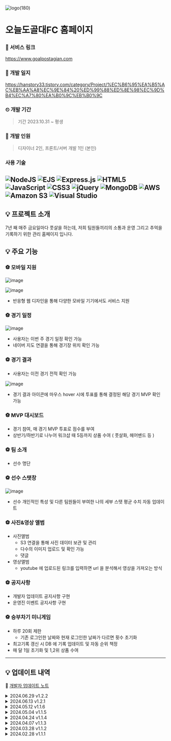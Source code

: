 ![logo(180)](https://github.com/user-attachments/assets/c6544a9b-d0fc-4a81-8c3c-0f034e86fec2)
# 오늘도골대FC 홈페이지
### 🔗 서비스 링크
https://www.goalpostagian.com
### 🔗 개발 일지
https://hanstory33.tistory.com/category/Project/%EC%B6%95%EA%B5%AC%EB%AA%A8%EC%9E%84%20%ED%99%88%ED%8E%98%EC%9D%B4%EC%A7%80%EA%B0%9C%EB%B0%9C
### ⏲ 개발 기간
> 기간 2023.10.31 ~ 평생

### 👥 개발 인원
> 디자이너 2인, 프론트/서버 개발 1인 (본인)

### 사용 기술
![NodeJS](https://img.shields.io/badge/node.js-6DA55F?style=for-the-badge&logo=node.js&logoColor=white)
![EJS](https://img.shields.io/badge/ejs-%23B4CA65.svg?style=for-the-badge&logo=ejs&logoColor=black)
![Express.js](https://img.shields.io/badge/express.js-%23404d59.svg?style=for-the-badge&logo=express&logoColor=%2361DAFB)
![HTML5](https://img.shields.io/badge/html5-%23E34F26.svg?style=for-the-badge&logo=html5&logoColor=white)
![JavaScript](https://img.shields.io/badge/javascript-%23323330.svg?style=for-the-badge&logo=javascript&logoColor=%23F7DF1E)
![CSS3](https://img.shields.io/badge/css3-%231572B6.svg?style=for-the-badge&logo=css3&logoColor=white)
![jQuery](https://img.shields.io/badge/jquery-%230769AD.svg?style=for-the-badge&logo=jquery&logoColor=white)
![MongoDB](https://img.shields.io/badge/MongoDB-%234ea94b.svg?style=for-the-badge&logo=mongodb&logoColor=white)
![AWS](https://img.shields.io/badge/AWS-%23FF9900.svg?style=for-the-badge&logo=amazon-aws&logoColor=white)
![Amazon S3](https://img.shields.io/badge/Amazon%20S3-FF9900?style=for-the-badge&logo=amazons3&logoColor=white)
![Visual Studio](https://img.shields.io/badge/Visual%20Studio-5C2D91.svg?style=for-the-badge&logo=visual-studio&logoColor=white)
---

## 💡 프로젝트 소개
7년 째 매주 금요일마다 풋살을 하는데, 저희 팀원들끼리의 소통과 운영 그리고 추억을 기록하기 위한 관리 홈페이지 입니다.

## 💡 주요 기능
### ⚽ 모바일 지원
![image](https://github.com/user-attachments/assets/3b5b8f58-bf58-467f-a1bf-b70066390733)

![image](https://github.com/user-attachments/assets/4db05d54-295e-4a3b-bb84-cf8b8d048036)

- 반응형 웹 디자인을 통해 다양한 모바일 기기에서도 서비스 지원


### ⚽ 경기 일정

![image](https://github.com/user-attachments/assets/9973b287-ee1d-4f59-969c-3b369ba7d9d9)
  
- 사용자는 이번 주 경기 일정 확인 가능
- 네이버 지도 연결을 통해 경기장 위치 확인 가능

### ⚽ 경기 결과
- 사용자는 이전 경기 전적 확인 가능

![image](https://github.com/user-attachments/assets/a6ef9b6e-684a-4006-9a29-f4b021bdf115)

- 경기 결과 아이콘에 마우스 hover 시에 투표를 통해 결정된 해당 경기 MVP 확인 가능

### ⚽ MVP 대시보드
- 경기 참여, 매 경기 MVP 투표로 점수를 부여
- 상반기/하반기로 나누어 워크샵 때 5등까지 상품 수여 ( 풋살화, 헤어밴드 등 )
  
### ⚽ 팀 소개
- 선수 명단
### ⚽ 선수 스탯창

![image](https://github.com/user-attachments/assets/bac4629e-01a8-46db-ad57-09b8387146d6)

- 선수 개인적인 특성 및 다른 팀원들이 부여한 나의 세부 스탯 평균 수치 자동 업데이트
  
### ⚽ 사진&영상 앨범
- 사진앨범
  - S3 연결을 통해 사진 데이터 보관 및 관리
  - 다수의 이미지 업로드 및 확인 가능
  - 댓글
- 영상앨범
  - youtube 에 업로드된 링크를 입력하면 url 을 분석해서 영상을 가져오는 방식
### ⚽ 공지사항
- 개발자 업데이트 공지사항 구현
- 운영진 이벤트 공지사항 구현
### ⚽ 승부차기 미니게임
- 하루 20회 제한
  - 기존 로그인한 날짜와 현재 로그인한 날짜가 다르면 횟수 초기화
- 최고기록 갱신 시 DB 에 기록 업데이트 및 자동 순위 책정
- 매 달 1일 초기화 및 1,2위 상품 수여

---
## 💡 업데이트 내역
🔗 [개발자 업데이트 노트](http://www.goalpostagain.com/update-note)
<details>
  <summary>2024.06.29 v1.2.2</summary>
  
- 선수 스탯창
  - 오늘부터 선수 스탯창이 공개됩니다. 그 동안 인원별로 부여해주신 점수들의 평균값으로 나타납니다.
  - 각 항목별 오버롤과 특성 또한 볼 수 있습니다.
  - 점수 부여는 언제든지 할 수 있습니다.

- 비디오 탭
  - 비디오 탭에 더보기 버튼이 생겼습니다. 업로드 된 비디오 수가 많아지면서 로딩 속도를 상승시키기 위해 처음에는 3개의 동영상만 로딩됩니다.

- 운영관리 탭
  - 운영관리 탭에서 석범수(5) 의 각 인원별 특성 지정 권한, 공지사항 작성 권한이 생겼습니다.
  - 일부 사용자에게 오늘도골대 평균 오버롤을 확인할 수 있는 기능이 추가되었습니다.

- 오류 수정
  - 비디오 탭에서 모바일 환경에서 유튜브 URL 등록이 안 되던 오류가 수정되었습니다.
  - 경기결과 탭에서 년도가 입력이 안 되던 오류가 수정되었습니다.

</details>
<details>
  <summary>2024.06.13 v1.2.1</summary>
  
- 오연택(2), 유성진(96), 황덕현(99) 프로필 사진
  - 팀소개 탭에 오연택, 유성진 , 황덕현 프로필 사진이 추가되었어요. 그에 따라 MVP 프로필 사진도 업데이트 되었습니다.
- 선수 스탯창 점수 부여
  - 오늘부로 선수 스탯창 점수 부여 기간이 시작되었어요. 로그인 후 팀소개 탭의 프로필사진들을 누르면 상단에 스탯부여하기 버튼을 눌러 점수를 입력하고, 아래의 저장 버튼을 누르면 점수 부여가 완료됩니다. 점수는 추후에 공개될 예정이에요.
- 승부차기 탭
  - 승부차기 탭 게임 설명 칸의 문구가 변경되었어요. 상품은 고정이 아니고 매 달 운영진이 결정해서 따로 공지할 예정이에요.
</details>
<details>
  <summary>2024.05.12 v1.1.6</summary>
  
- New face 황덕현 (No.99)
  - 황덕현이 새로 가입되면서 팀소개 탭에 새로운 포지션 GOLLEIRO 항목이 추가되었어요. MVP 프로필, 사진탭 프로필 사진이 99번으로 추가되었어요. 빠른 시일 내에 촬영이 있을 예정이에요.
- 박승룡(1), 민대식(11) 프로필 사진
  - 박승룡, 민대식 촬영 사진이 업데이트가 되었어요. 팀소개 탭의 프로필과 MVP 프로필 모두 촬영된 사진으로 수정되었어요.
- 운영관리/경기결과 탭
  - 매치 일정, 매치 결과 기록 탭에 년도 입력 칸이 생겼어요. 곧 하반기로 들어서면서 25년을 대비하기 위함입니다. 그에 따라 경기결과 탭에서도 "24년" 고정이 아니라 입력된 년도로 유동적으로 표기됩니다.
- 오류 수정
  - 회원가입 완료 시 에러 메세지가 나오던 오류 수정
  - 회원가입 완료 시 " 회원가입이 완료되었습니다. " 알림 추가
  - 로그인 만료 후 영상 탭 접근 시 에러 메세지가 나오던 오류 수정
 
</details>
<details>
  <summary>2024.05.04 v1.1.5</summary>
  
- 승부차기 게임
  -4월 이벤트가 종료되면서 원래의 기본 보상으로 변경되었어요. 승부차기 탭의 게임 설명을 확인해주세요.
- 로그인
  - 기존에 회원 권한이 필요한 페이지로 접근 후 로그인 성공 시 홈 화면으로 이동하던 상황이 수정되었어요.
  - 이제는 로그인 성공 시 본인이 접근하려 했던 페이지로 자동 이동됩니다.
  - ex )
    - 기존 [ 승부차기 탭 접근 → 로그인 화면 → 홈 화면 → 승부차기 탭 ]
    - 변경 [ 승부차기 탭 접근 → 로그인 화면  → 승부차기 탭 ]

- 사용자 편의 기능
 로그인 유지 시간이 기존 4시간에서 8시간으로 변경되었어요. 
</details>
<details>
  <summary>2024.04.24 v1.1.4</summary>
  
- 경기결과 탭
  - WIN/DRAW/LOSE 이미지를 클릭 또는 마우스를 올려놓으면 해당 경기의  MVP 주인공이 누군지 알 수 있게 되었습니다.
  - 경기결과 입력값, 수치가 조금 더 정돈되게 정리되었습니다.
</details>
<details>
  <summary>2024.04.07 v1.1.3</summary>
  
- 업데이트 공지 탭
  - 공지사항 목록 상단에 있는 업데이트 공지 탭을 통해 업데이트 내용을 볼 수 있게 됩니다.
- 운영관리 탭
  - 운영관리 탭 UI 가 개선되었습니다.
- 오류수정
  - 아이폰 미니12 에서 공지사항 상세페이지 댓글 작성 버튼의 글씨가 잘려 나오는 오류가 수정되었습니다.
</details>
<details>
  <summary>2024.03.28 v1.1.2</summary>
  
- 승부차기 게임
  - 승부차기 게임 하루 제한 횟수가 20회로 제한되었습니다.
  - 매일 자정 자동 초기화 됩니다.
  - 4월 승부차기 1,2위 회비할인 이벤트가 시작되었습니다.
- 공지사항
  - 공지사항 게시물 제목 옆에 해당 게시물 댓글 수를 미리 확인할 수 있게 되었습니다.
</details>
<details>
  <summary>2024.02.28 v1.1.1</summary>
  오늘도골대FC 홈페이지 정식 출시
</details>
